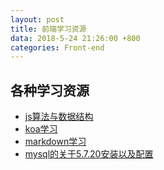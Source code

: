 ```yaml
---
layout: post
title: 前端学习资源
data: 2018-5-24 21:26:00 +800
categories: Front-end
---
```


## 各种学习资源
* [js算法与数据结构](https://github.com/trekhleb/javascript-algorithms)
* [koa学习](https://chenshenhai.github.io/koa2-note/)
* [markdown学习](http://xianbai.me/learn-md/index.html)
* [mysql的关于5.7.20安装以及配置](https://blog.csdn.net/qingyuwp/article/details/78706904)